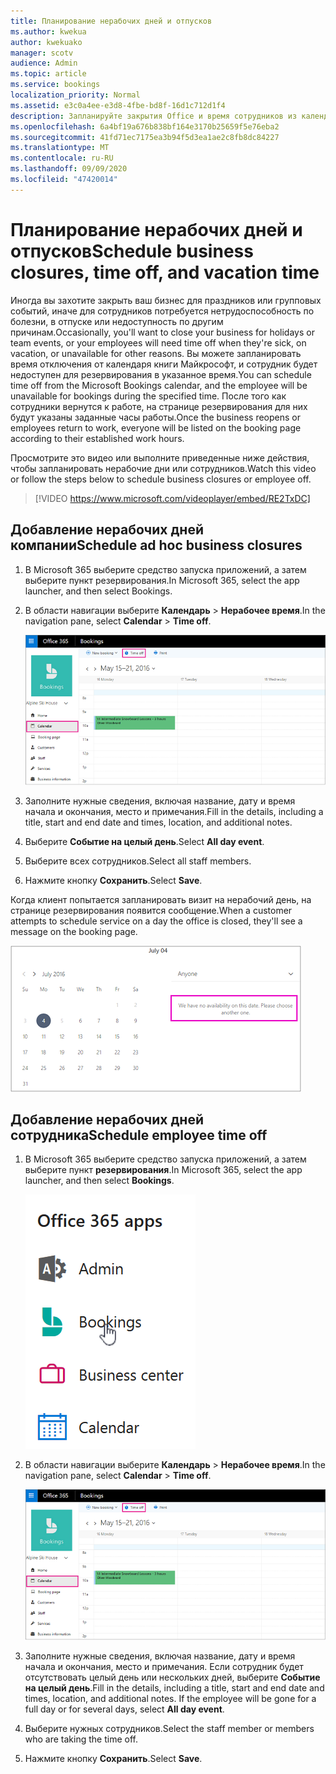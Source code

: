 ```yaml
---
title: Планирование нерабочих дней и отпусков
ms.author: kwekua
author: kwekuako
manager: scotv
audience: Admin
ms.topic: article
ms.service: bookings
localization_priority: Normal
ms.assetid: e3c0a4ee-e3d8-4fbe-bd8f-16d1c712d1f4
description: Запланируйте закрытия Office и время сотрудников из календаря резервирования, чтобы сотрудники были помечены как недоступные для резервирования в указанное время.
ms.openlocfilehash: 6a4bf19a676b838bf164e3170b25659f5e76eba2
ms.sourcegitcommit: 41fd71ec7175ea3b94f5d3ea1ae2c8fb8dc84227
ms.translationtype: MT
ms.contentlocale: ru-RU
ms.lasthandoff: 09/09/2020
ms.locfileid: "47420014"
---
```

# <a name="schedule-business-closures-time-off-and-vacation-time"></a><span data-ttu-id="3a099-103">Планирование нерабочих дней и отпусков</span><span class="sxs-lookup"><span data-stu-id="3a099-103">Schedule business closures, time off, and vacation time</span></span>

<span data-ttu-id="3a099-104">Иногда вы захотите закрыть ваш бизнес для праздников или групповых событий, иначе для сотрудников потребуется нетрудоспособность по болезни, в отпуске или недоступность по другим причинам.</span><span class="sxs-lookup"><span data-stu-id="3a099-104">Occasionally, you'll want to close your business for holidays or team events, or your employees will need time off when they're sick, on vacation, or unavailable for other reasons.</span></span> <span data-ttu-id="3a099-105">Вы можете запланировать время отключения от календаря книги Майкрософт, и сотрудник будет недоступен для резервирования в указанное время.</span><span class="sxs-lookup"><span data-stu-id="3a099-105">You can schedule time off from the Microsoft Bookings calendar, and the employee will be unavailable for bookings during the specified time.</span></span> <span data-ttu-id="3a099-106">После того как сотрудники вернутся к работе, на странице резервирования для них будут указаны заданные часы работы.</span><span class="sxs-lookup"><span data-stu-id="3a099-106">Once the business reopens or employees return to work, everyone will be listed on the booking page according to their established work hours.</span></span>

<span data-ttu-id="3a099-107">Просмотрите это видео или выполните приведенные ниже действия, чтобы запланировать нерабочие дни или сотрудников.</span><span class="sxs-lookup"><span data-stu-id="3a099-107">Watch this video or follow the steps below to schedule business closures or employee off.</span></span>

> [!VIDEO https://www.microsoft.com/videoplayer/embed/RE2TxDC]

## <a name="schedule-ad-hoc-business-closures"></a><span data-ttu-id="3a099-108">Добавление нерабочих дней компании</span><span class="sxs-lookup"><span data-stu-id="3a099-108">Schedule ad hoc business closures</span></span>

1. <span data-ttu-id="3a099-109">В Microsoft 365 выберите средство запуска приложений, а затем выберите пункт резервирования.</span><span class="sxs-lookup"><span data-stu-id="3a099-109">In Microsoft 365, select the app launcher, and then select Bookings.</span></span>

1. <span data-ttu-id="3a099-110">В области навигации выберите **Календарь** \> **Нерабочее время**.</span><span class="sxs-lookup"><span data-stu-id="3a099-110">In the navigation pane, select **Calendar** \> **Time off**.</span></span>

   ![Изображение кнопки представления календаря и отключения времени](../media/bookings-calendar-timeoff.png)

1. <span data-ttu-id="3a099-112">Заполните нужные сведения, включая название, дату и время начала и окончания, место и примечания.</span><span class="sxs-lookup"><span data-stu-id="3a099-112">Fill in the details, including a title, start and end date and times, location, and additional notes.</span></span>

1. <span data-ttu-id="3a099-113">Выберите **Событие на целый день**.</span><span class="sxs-lookup"><span data-stu-id="3a099-113">Select **All day event**.</span></span>

1. <span data-ttu-id="3a099-114">Выберите всех сотрудников.</span><span class="sxs-lookup"><span data-stu-id="3a099-114">Select all staff members.</span></span>

1. <span data-ttu-id="3a099-115">Нажмите кнопку **Сохранить**.</span><span class="sxs-lookup"><span data-stu-id="3a099-115">Select **Save**.</span></span>

<span data-ttu-id="3a099-116">Когда клиент попытается запланировать визит на нерабочий день, на странице резервирования появится сообщение.</span><span class="sxs-lookup"><span data-stu-id="3a099-116">When a customer attempts to schedule service on a day the office is closed, they'll see a message on the booking page.</span></span>

   ![Изображение примера сообщения о том, что клиент видит при попытке выполнить книгу в нерабочее время](../media/bookings-timeoff-message.png)

## <a name="schedule-employee-time-off"></a><span data-ttu-id="3a099-118">Добавление нерабочих дней сотрудника</span><span class="sxs-lookup"><span data-stu-id="3a099-118">Schedule employee time off</span></span>

1. <span data-ttu-id="3a099-119">В Microsoft 365 выберите средство запуска приложений, а затем выберите пункт **резервирования**.</span><span class="sxs-lookup"><span data-stu-id="3a099-119">In Microsoft 365, select the app launcher, and then select **Bookings**.</span></span>

   ![Изображение средства запуска приложений](../media/bookings-applauncher.png)

1. <span data-ttu-id="3a099-121">В области навигации выберите **Календарь** \> **Нерабочее время**.</span><span class="sxs-lookup"><span data-stu-id="3a099-121">In the navigation pane, select **Calendar** \> **Time off**.</span></span>

   ![Изображение кнопки представления календаря и отключения времени](../media/bookings-calendar-timeoff.png)

1. <span data-ttu-id="3a099-p102">Заполните нужные сведения, включая название, дату и время начала и окончания, место и примечания. Если сотрудник будет отсутствовать целый день или нескольких дней, выберите **Событие на целый день**.</span><span class="sxs-lookup"><span data-stu-id="3a099-p102">Fill in the details, including a title, start and end date and times, location, and additional notes. If the employee will be gone for a full day or for several days, select **All day event**.</span></span>

1. <span data-ttu-id="3a099-125">Выберите нужных сотрудников.</span><span class="sxs-lookup"><span data-stu-id="3a099-125">Select the staff member or members who are taking the time off.</span></span>

1. <span data-ttu-id="3a099-126">Нажмите кнопку **Сохранить**.</span><span class="sxs-lookup"><span data-stu-id="3a099-126">Select **Save**.</span></span>
